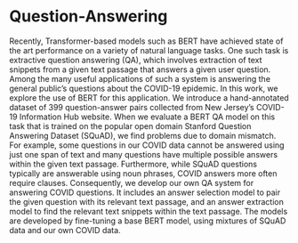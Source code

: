 # Question-Answering


Recently, Transformer-based models such as BERT have achieved state of the art performance on a variety of natural language tasks.  One such task is extractive question answering (QA), which involves extraction of text snippets from a given text passage that answers a given user question.  Among the many useful applications of such a system is answering the general public’s questions about the COVID-19 epidemic.  In this work, we explore the use of BERT for this application.  We introduce a hand-annotated dataset of 399 question-answer pairs collected from New Jersey’s COVID-19 Information Hub website.  When we evaluate a BERT QA model on this task that is trained on the popular open domain Stanford Question Answering Dataset (SQuAD), we find problems due to domain mismatch.  For example, some questions in our COVID data cannot be answered using just one span of text and many questions have multiple possible answers within the given text passage.  Furthermore, while SQuAD questions typically are answerable using noun phrases, COVID answers more often require clauses.  Consequently, we develop our own QA system for answering COVID questions.  It includes an answer selection model to pair the given question with its relevant text passage, and an answer extraction model to find the relevant text snippets within the text passage.  The models are developed by fine-tuning a base BERT model, using mixtures of SQuAD data and our own COVID data.
